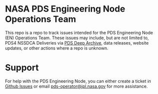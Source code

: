 # NASA PDS Engineering Node Operations Team
This repo is a repo to track issues intended for the PDS Engineering Node (EN) Operations Team. These issues may include, but are not limited to, PDS4 NSSDCA Deliveries via [PDS Deep Archive](https://nasa-pds.github.io/pds-deep-archive/index.html), data releases, website updates, or other actions where a repo is unknown.

# Support
For help with the PDS Engineering Node, you can either create a ticket in [Github Issues](https://github.com/NASA-PDS/pdsen-operations/issues) or email pds-operator@jpl.nasa.gov for more assistance.
